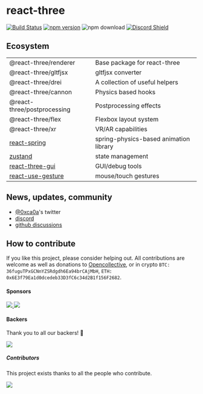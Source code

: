 # react-three

<a href="https://travis-ci.org/pmndrs/react-three"><img src="https://travis-ci.org/pmndrs/react-three.svg?branch=master" alt="Build Status"></a>
<a href="https://badge.fury.io/js/react-three-fiber"><img src="https://badge.fury.io/js/react-three-fiber.svg" alt="npm version"></a>
<img src="https://img.shields.io/npm/dt/react-three-fiber.svg" alt="npm download">
[![Discord Shield](https://discordapp.com/api/guilds/740090768164651008/widget.png?style=shield)](https://discord.gg/ZZjjNvJ)

## Ecosystem
|                                                                  |                                        |
| :--------------------------------------------------------------- | :------------------------------------- |
| @react-three/renderer                                            | Base package for react-three           |
| @react-three/gltfjsx                                             | gltfjsx converter                      |
| @react-three/drei                                                | A collection of useful helpers         |
| @react-three/cannon                                              | Physics based hooks                    |
| @react-three/postprocessing                                      | Postprocessing effects                 |
| @react-three/flex                                                | Flexbox layout system                  |
| @react-three/xr                                                  | VR/AR capabilities                     |
| [react-spring](https://github.com/pmndrs/react-spring)           | spring-physics-based animation library |
| [zustand](https://github.com/pmndrs/zustand)                     | state management                       |
| [react-three-gui](https://github.com/ueno-llc/react-three-gui)   | GUI/debug tools                        |
| [react-use-gesture](https://github.com/pmndrs/react-use-gesture) | mouse/touch gestures                   |

## News, updates, community

- [@0xca0a](https://twitter.com/0xca0a)'s twitter
- [discord](https://discord.gg/ZZjjNvJ)
- [github discussions](https://github.com/pmndrs/react-three-fiber/discussions)

## How to contribute

If you like this project, please consider helping out. All contributions are welcome as well as donations to [Opencollective](https://opencollective.com/react-three-fiber), or in crypto `BTC: 36fuguTPxGCNnYZSRdgdh6Ea94brCAjMbH`, `ETH: 0x6E3f79Ea1d0dcedeb33D3fC6c34d2B1f156F2682`.

#### Sponsors

<a href="https://opencollective.com/react-three-fiber/sponsor/0/website" target="_blank">
  <img src="https://opencollective.com/react-three-fiber/sponsor/0/avatar.svg"/>
</a>
<a href="https://opencollective.com/react-three-fiber/sponsor/1/website" target="_blank">
  <img src="https://opencollective.com/react-three-fiber/sponsor/1/avatar.svg"/>
</a>

#### Backers

Thank you to all our backers! 🙏

<a href="https://opencollective.com/react-three-fiber#backers" target="_blank">
  <img src="https://opencollective.com/react-three-fiber/backers.svg?width=890"/>
</a>

##### Contributors

This project exists thanks to all the people who contribute.

<a href="https://github.com/react-spring/react-three-fiber/graphs/contributors">
  <img src="https://opencollective.com/react-three-fiber/contributors.svg?width=890" />
</a>
